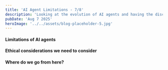 ```yaml
---
title: 'AI Agent Limitations - 7/8'
description: 'Looking at the evolution of AI agents and having the discussion of if they should be created.'
pubDate: 'Aug 7 2025'
heroImage: '../../assets/blog-placeholder-5.jpg'
---
```

#### Limitations of AI agents

#### Ethical considerations we need to consider

#### Where do we go from here?